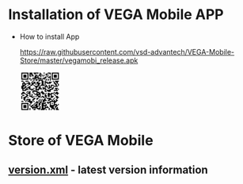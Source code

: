 # Installation of VEGA Mobile APP

- How to install App

  https://raw.githubusercontent.com/vsd-advantech/VEGA-Mobile-Store/master/vegamobi_release.apk

  <img src='./vegamobi_install_qrcode.png' width="80" height="80" />

# Store of VEGA Mobile

## [version.xml][version-xml]  -  latest version information 

[version-xml]: ./version.xml
